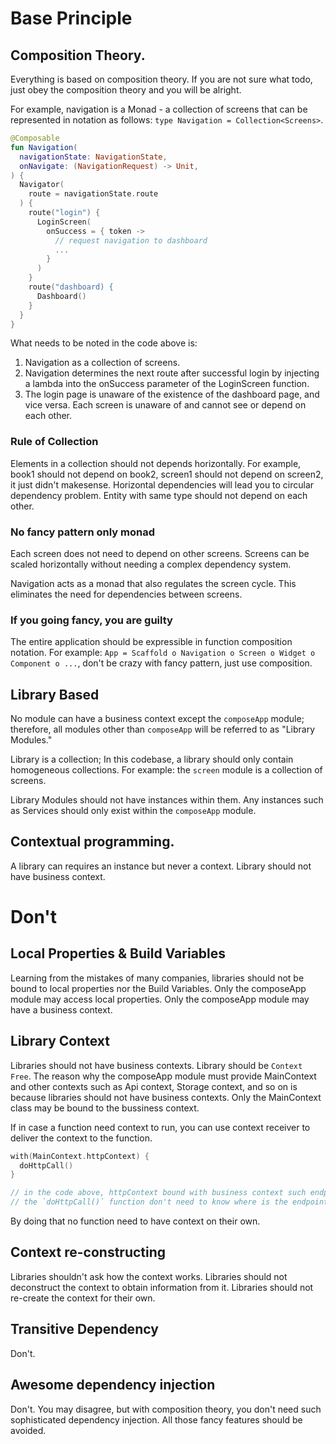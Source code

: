 # Base Principle
## Composition Theory.
Everything is based on composition theory. If you are not sure what todo, just obey the composition theory and  you will be alright.

For example, navigation is a Monad - a collection of screens that can be represented in notation as follows: `type Navigation = Collection<Screens>`.
```kotlin
@Composable
fun Navigation(
  navigationState: NavigationState,
  onNavigate: (NavigationRequest) -> Unit,
) {
  Navigator(
    route = navigationState.route
  ) {
    route("login") {
      LoginScreen(
        onSuccess = { token ->
          // request navigation to dashboard
          ...
        }
      )
    }
    route("dashboard) {
      Dashboard()
    }
  }
}
```
What needs to be noted in the code above is:

1. Navigation as a collection of screens.
2. Navigation determines the next route after successful login by injecting a lambda into the onSuccess parameter of the LoginScreen function.
3. The login page is unaware of the existence of the dashboard page, and vice versa. Each screen is unaware of and cannot see or depend on each other.

### Rule of Collection
Elements in a collection should not depends horizontally. For example, book1 should not depend on book2, screen1 should not depend on screen2, it just didn't makesense.
Horizontal dependencies will lead you to circular dependency problem.
Entity with same type should not depend on each other.

### No fancy pattern only monad
Each screen does not need to depend on other screens. Screens can be scaled horizontally without needing a complex dependency system.

Navigation acts as a monad that also regulates the screen cycle. This eliminates the need for dependencies between screens.

### If you going fancy, you are guilty
The entire application should be expressible in function composition notation.
For example: `App = Scaffold o Navigation o Screen o Widget o Component o ...`, don't be crazy with fancy pattern, just use composition.

## Library Based
No module can have a business context except the `composeApp` module; therefore, all modules other than `composeApp` will be referred to as "Library Modules."

Library is a collection; In this codebase, a library should only contain homogeneous collections.
For example: the `screen` module is a collection of screens.

Library Modules should not have instances within them.
Any instances such as Services should only exist within the `composeApp` module.

## Contextual programming.
A library can requires an instance but never a context. Library should not have business context.

# Don't
## Local Properties & Build Variables
Learning from the mistakes of many companies, libraries should not be bound to local properties nor the Build Variables.
Only the composeApp module may access local properties.
Only the composeApp module may have a business context.

## Library Context
Libraries should not have business contexts. Library should be `Context Free`.
The reason why the composeApp module must provide MainContext and other contexts such as Api context, Storage context, and so on is because libraries should not have business contexts.
Only the MainContext class may be bound to the bussiness context.

If in case a function need context to run, you can use context receiver to deliver the context to the function.
```kotlin
with(MainContext.httpContext) {
  doHttpCall()
}

// in the code above, httpContext bound with business context such endpoints, interceptors etc.
// the `doHttpCall()` function don't need to know where is the endpoint api.
```

By doing that no function need to have context on their own.

## Context re-constructing
Libraries shouldn't ask how the context works.
Libraries should not deconstruct the context to obtain information from it.
Libraries should not re-create the context for their own.

## Transitive Dependency
Don't.

## Awesome dependency injection
Don't. You may disagree, but with composition theory, you don't need such sophisticated dependency injection. All those fancy features should be avoided.
